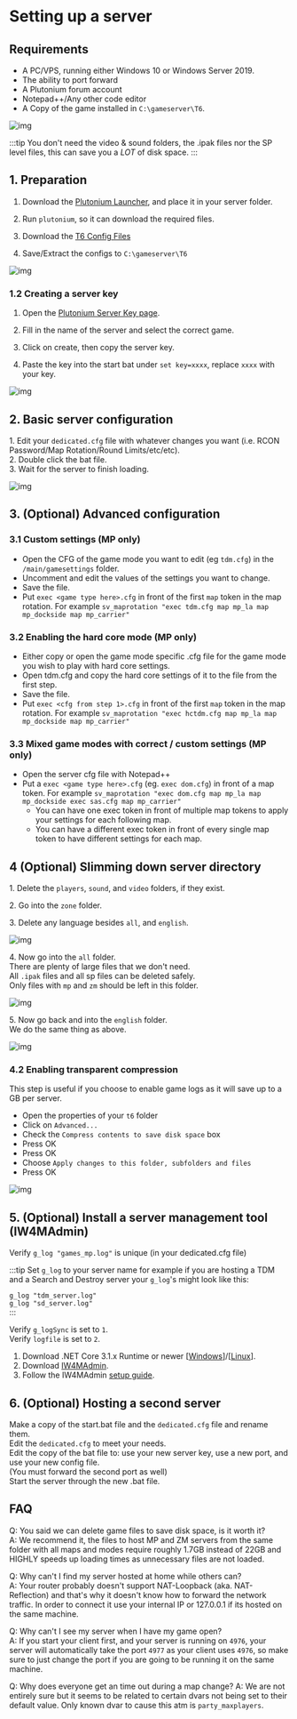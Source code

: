 # Setting up a server

## Requirements

* A PC/VPS, running either Windows 10 or Windows Server 2019.
* The ability to port forward
* A Plutonium forum account
* Notepad++/Any other code editor
* A Copy of the game installed in `C:\gameserver\T6`.

![img](https://i.imgur.com/DK0c5MD.png)

:::tip
You don't need the video & sound folders, the .ipak files nor the SP level files, this can save you a *LOT* of disk space.
:::

## 1. Preparation

1. Download the [Plutonium Launcher](https://cdn.plutonium.pw/updater/plutonium.exe), and place it in your server folder.

2. Run `plutonium`, so it can download the required files.

2. Download the [T6 Config Files](https://github.com/xerxes-at/T6ServerConfigs/archive/master.zip)

3. Save/Extract the configs to `C:\gameserver\T6`

![img](https://i.imgur.com/yAzrEKR.png)

### 1.2 Creating a server key

1. Open the [Plutonium Server Key page](https://platform.plutonium.pw/serverkeys).

2. Fill in the name of the server and select the correct game.

3. Click on create, then copy the server key.

4. Paste the key into the start bat under `set key=xxxx`, replace `xxxx` with your key.

![img](https://i.imgur.com/H1ko3Gl.png)


## 2. Basic server configuration

1\. Edit your `dedicated.cfg` file with whatever changes you want (i.e. RCON Password/Map Rotation/Round Limits/etc/etc).  
2\. Double click the bat file.  
3\. Wait for the server to finish loading.  

![img](https://i.imgur.com/0BaYCo6.png)

## 3. (Optional) Advanced configuration

### 3.1 Custom settings (MP only)
* Open the CFG of the game mode you want to edit (eg `tdm.cfg`) in the `/main/gamesettings` folder.
* Uncomment and edit the values of the settings you want to change.
* Save the file.
* Put `exec <game type here>.cfg` in front of the first `map` token in the map rotation.
For example `sv_maprotation "exec tdm.cfg map mp_la map mp_dockside map mp_carrier"`

### 3.2 Enabling the hard core mode (MP only)
* Either copy or open the game mode specific .cfg file for the game mode you wish to play with hard core settings.
* Open tdm.cfg and copy the hard core settings of it to the file from the first step.
* Save the file.
* Put `exec <cfg from step 1>.cfg` in front of the first `map` token in the map rotation.
For example `sv_maprotation "exec hctdm.cfg map mp_la map mp_dockside map mp_carrier"`

### 3.3 Mixed game modes with correct / custom settings (MP only)
* Open the server cfg file with Notepad++
* Put a `exec <game type here>.cfg` (eg. `exec dom.cfg`) in front of a map token.
For example `sv_maprotation "exec dom.cfg map mp_la map mp_dockside exec sas.cfg map mp_carrier"`
  * You can have one exec token in front of multiple map tokens to apply your settings for each following map.
  * You can have a different exec token in front of every single map token to have different settings for each map.
  
## 4 (Optional) Slimming down server directory

1\. Delete the `players`, `sound`, and `video` folders, if they exist.

2\. Go into the `zone` folder.

3\. Delete any language besides `all`, and `english`.

![img](https://i.imgur.com/MAiRHhx.png)

4\. Now go into the `all` folder.  
There are plenty of large files that we don't need.  
All `.ipak` files and all sp files can be deleted safely.  
Only files with `mp` and `zm` should be left in this folder.  

![img](https://i.imgur.com/R1XhPI9.png)

5\. Now go back and into the `english` folder.  
We do the same thing as above.

![img](https://i.imgur.com/2mmlW9n.png)

### 4.2 Enabling transparent compression
This step is useful if you choose to enable game logs as it will save up to a GB per server.
* Open the properties of your `t6` folder
* Click on `Advanced...`
* Check the `Compress contents to save disk space` box
* Press OK
* Press OK
* Choose `Apply changes to this folder, subfolders and files`
* Press OK

![img](https://i.imgur.com/FClNlwR.png)

## 5. (Optional) Install a server management tool (IW4MAdmin)

Verify `g_log "games_mp.log"` is unique (in your dedicated.cfg file)

:::tip
Set `g_log` to your server name for example if you are hosting a TDM and a Search and Destroy server your `g_log`'s might look like this:

`g_log "tdm_server.log"`  
`g_log "sd_server.log"`  
:::

Verify `g_logSync` is set to `1`.  
Verify `logfile` is set to `2`.  
1. Download .NET Core 3.1.x Runtime or newer [[Windows](https://dotnet.microsoft.com/download/dotnet-core/thank-you/runtime-aspnetcore-3.1.4-windows-hosting-bundle-installer)]/[[Linux](https://docs.microsoft.com/en-us/dotnet/core/install/linux-package-manager-ubuntu-1910)].
2. Download [IW4MAdmin](https://github.com/RaidMax/IW4M-Admin/releases).
3. Follow the IW4MAdmin [setup guide](https://github.com/RaidMax/IW4M-Admin/wiki/Getting-Started).


## 6. (Optional) Hosting a second server
Make a copy of the start.bat file and the `dedicated.cfg` file and rename them.  
Edit the `dedicated.cfg` to meet your needs.  
Edit the copy of the bat file to: use your new server key, use a new port, and use your new config file.  
(You must forward the second port as well)  
Start the server through the new .bat file.  

## FAQ

Q: You said we can delete game files to save disk space, is it worth it?  
A: We recommend it, the files to host MP and ZM servers from the same folder with all maps and modes require roughly 1.7GB instead of 22GB and HIGHLY speeds up loading times as unnecessary files are not loaded.

Q: Why can't I find my server hosted at home while others can?  
A: Your router probably doesn't support NAT-Loopback (aka. NAT-Reflection) and that's why it doesn't know how to forward the network traffic. In order to connect it use your internal IP or 127.0.0.1 if its hosted on the same machine.  

Q: Why can't I see my server when I have my game open?  
A: If you start your client first, and your server is running on `4976`, your server will automatically take the port `4977` as your client uses `4976`, so make sure to just change the port if you are going to be running it on the same machine.  

Q: Why does everyone get an time out during a map change?
A: We are not entirely sure but it seems to be related to certain dvars not being set to their default value. Only known dvar to cause this atm is `party_maxplayers`.
